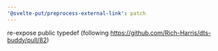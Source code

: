 ```yaml
---
'@svelte-put/preprocess-external-link': patch
---
```


re-expose public typedef (following https://github.com/Rich-Harris/dts-buddy/pull/82)
